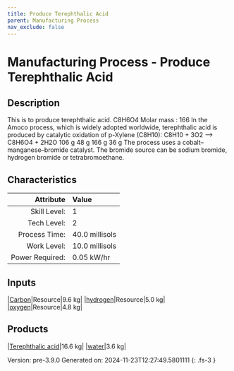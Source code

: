 ```yaml
---
title: Produce Terephthalic Acid
parent: Manufacturing Process
nav_exclude: false
---
```

# Manufacturing Process - Produce Terephthalic Acid

## Description
&#10;&#9;&#9;&#9;This is to produce terephthalic acid. C8H6O4 Molar mass : 166&#10;&#9;&#9;&#9;In the Amoco process, which is widely adopted worldwide, terephthalic acid &#10;&#9;&#9;&#9;is produced by catalytic oxidation of p-Xylene (C8H10):&#10;&#9;&#9;&#9;&#10;&#9;&#9;&#9;C8H10 + 3O2  --&gt; C8H6O4 + 2H2O&#10;&#9;&#9;&#9;106 g    48 g    166 g   36 g&#10;&#9;&#9;&#9;&#10;&#9;&#9;&#9;The process uses a cobalt–manganese–bromide catalyst. The bromide source can &#10;&#9;&#9;&#9;be sodium bromide, hydrogen bromide or tetrabromoethane. &#10;&#9;&#9;

## Characteristics

| Attribute      | Value |
|--------:|:------|
|Skill Level:|1|
|Tech Level:|2|
|Process Time:|40.0 millisols|
|Work Level:|10.0 millisols|
|Power Required:|0.05 kW/hr|

## Inputs

|[Carbon](../resource/carbon.html)|Resource|9.6 kg|
|[hydrogen](../resource/hydrogen.html)|Resource|5.0 kg|
|[oxygen](../resource/oxygen.html)|Resource|4.8 kg|

## Products

|[Terephthalic acid](../resource/terephthalic-acid.html)|16.6 kg|
|[water](../resource/water.html)|3.6 kg|


Version: pre-3.9.0 Generated on: 2024-11-23T12:27:49.5801111
{: .fs-3 }

